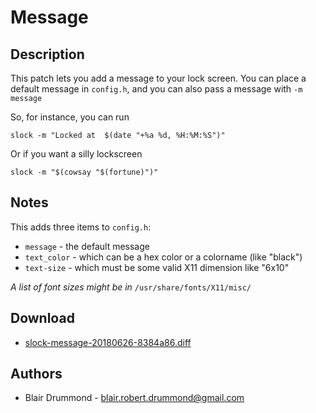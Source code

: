 Message
=======

Description
-----------
This patch lets you add a message to your lock screen. You can place a default
message in `config.h`, and you can also pass a message with `-m message`

So, for instance, you can run

	slock -m "Locked at  $(date "+%a %d, %H:%M:%S")"

Or if you want a silly lockscreen

	slock -m "$(cowsay "$(fortune)")"

Notes
-----
This adds three items to `config.h`: 

* `message` - the default message 
* `text_color` - which can be a hex color or a colorname (like "black")
* `text-size` - which must be some valid X11 dimension like "6x10" 

*A list of font sizes might be in* `/usr/share/fonts/X11/misc/`

Download
--------
* [slock-message-20180626-8384a86.diff](slock-message-20180626-8384a86.diff)

Authors
-------
* Blair Drummond - blair.robert.drummond@gmail.com
